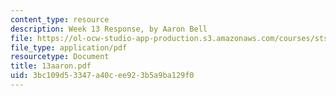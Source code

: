 ```yaml
---
content_type: resource
description: Week 13 Response, by Aaron Bell
file: https://ol-ocw-studio-app-production.s3.amazonaws.com/courses/sts-035-the-history-of-computing-spring-2004/3bc109d53347a40cee923b5a9ba129f0_13aaron.pdf
file_type: application/pdf
resourcetype: Document
title: 13aaron.pdf
uid: 3bc109d5-3347-a40c-ee92-3b5a9ba129f0
---
```

